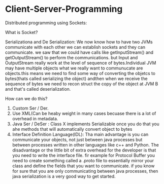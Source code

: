 # Client-Server-Programming

Distributed programming using Sockets:

What is Socket?




Serializationa and De Serialization:
We now know how to have two JVMs communicate with each other we can establish sockets and they can communicate. we saw that we could have calls like getInputStream() and getOutputStream() to perform the communications. but Input and OutputStream really work at the level of sequence of bytes.Individual JVM may have multiple objects what we really want to communucate are objects.this means we need to find some way of converting the objetcs to bytes(thats called serializing the object) andthen when we receive the sequence of bytes we need to recon struct the copy of the object at JVM B and that's called deserialization.

How can we do this?
1. Custom Ser / Der.
2. Use XML(Can be heaby weight in many cases becuase there is a lot of overhead in metadata.
3. Java Ser / DeSer : Class X implements Serializable once you do that you ahe methods that will automatically convert object to bytes 
4. Interface Definition Language(IDL): Tha main advantage is you can communicate your objects, not just between java processes  but between processes written in other languages like c++ and Python. The disadvantage or the little bit of extra overhead for the developer is that you need to write the interface file. fir example for Protocol Buffer  you need to create something  called a .proto file to essentially mirror your class and define the fields that you want to communicate. if you know for sure that you are only communicating between java processes, then java serialization is a very good way to get started.



